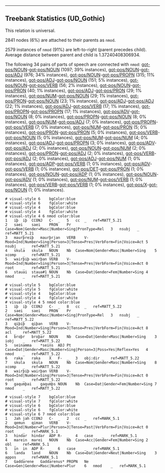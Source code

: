 

--------------------------------------------------------------------------------

## Treebank Statistics (UD_Gothic)

This relation is universal.

2841 nodes (6%) are attached to their parents as `nmod`.

2579 instances of `nmod` (91%) are left-to-right (parent precedes child).
Average distance between parent and child is 1.37240408306934.

The following 34 pairs of parts of speech are connected with `nmod`: [got-pos/NOUN]()-[got-pos/NOUN]() (1097; 39% instances), [got-pos/NOUN]()-[got-pos/ADJ]() (976; 34% instances), [got-pos/NOUN]()-[got-pos/PROPN]() (315; 11% instances), [got-pos/ADJ]()-[got-pos/NOUN]() (151; 5% instances), [got-pos/NOUN]()-[got-pos/VERB]() (56; 2% instances), [got-pos/NOUN]()-[got-pos/PRON]() (40; 1% instances), [got-pos/ADJ]()-[got-pos/PRON]() (29; 1% instances), [got-pos/NUM]()-[got-pos/NOUN]() (29; 1% instances), [got-pos/PRON]()-[got-pos/NOUN]() (23; 1% instances), [got-pos/ADJ]()-[got-pos/ADJ]() (22; 1% instances), [got-pos/ADJ]()-[got-pos/VERB]() (17; 1% instances), [got-pos/PROPN]()-[got-pos/PROPN]() (17; 1% instances), [got-pos/ADV]()-[got-pos/NOUN]() (8; 0% instances), [got-pos/PROPN]()-[got-pos/NOUN]() (8; 0% instances), [got-pos/NUM]()-[got-pos/ADJ]() (7; 0% instances), [got-pos/PROPN]()-[got-pos/VERB]() (7; 0% instances), [got-pos/NUM]()-[got-pos/PRON]() (5; 0% instances), [got-pos/PRON]()-[got-pos/PRON]() (5; 0% instances), [got-pos/VERB]()-[got-pos/NOUN]() (5; 0% instances), [got-pos/NUM]()-[got-pos/NUM]() (4; 0% instances), [got-pos/ADJ]()-[got-pos/PROPN]() (3; 0% instances), [got-pos/ADV]()-[got-pos/ADJ]() (2; 0% instances), [got-pos/NOUN]()-[got-pos/NUM]() (2; 0% instances), [got-pos/PRON]()-[got-pos/ADJ]() (2; 0% instances), [got-pos/VERB]()-[got-pos/ADJ]() (2; 0% instances), [got-pos/ADJ]()-[got-pos/NUM]() (1; 0% instances), [got-pos/ADP]()-[got-pos/VERB]() (1; 0% instances), [got-pos/ADV]()-[got-pos/VERB]() (1; 0% instances), [got-pos/DET]()-[got-pos/PRON]() (1; 0% instances), [got-pos/NOUN]()-[got-pos/ADP]() (1; 0% instances), [got-pos/NOUN]()-[got-pos/ADV]() (1; 0% instances), [got-pos/NUM]()-[got-pos/VERB]() (1; 0% instances), [got-pos/VERB]()-[got-pos/VERB]() (1; 0% instances), [got-pos/X]()-[got-pos/NOUN]() (1; 0% instances).


~~~ conllu
# visual-style 6	bgColor:blue
# visual-style 6	fgColor:white
# visual-style 4	bgColor:blue
# visual-style 4	fgColor:white
# visual-style 4 6 nmod	color:blue
1	iþ	iþ	CCONJ	C-	_	5	cc	_	ref=MATT_5.21
2	saei	saei	PRON	Pr	Case=Nom|Gender=Masc|Number=Sing|PronType=Rel	3	nsubj	_	ref=MATT_5.21
3	maurþreiþ	maurþrjan	VERB	V-	Mood=Ind|Number=Sing|Person=3|Tense=Pres|VerbForm=Fin|Voice=Act	5	nsubj	_	ref=MATT_5.21
4	skula	skula	NOUN	Nb	Case=Nom|Gender=Masc|Number=Sing	5	xcomp	_	ref=MATT_5.21
5	wairþiþ	wairþan	VERB	V-	Mood=Ind|Number=Sing|Person=3|Tense=Pres|VerbForm=Fin|Voice=Act	0	root	_	ref=MATT_5.21
6	stauai	staua#1	NOUN	Nb	Case=Dat|Gender=Fem|Number=Sing	4	nmod	_	ref=MATT_5.21

~~~


~~~ conllu
# visual-style 5	bgColor:blue
# visual-style 5	fgColor:white
# visual-style 4	bgColor:blue
# visual-style 4	fgColor:white
# visual-style 4 5 nmod	color:blue
1	iþ	iþ	CCONJ	C-	_	8	cc	_	ref=MATT_5.22
2	saei	saei	PRON	Pr	Case=Nom|Gender=Masc|Number=Sing|PronType=Rel	3	nsubj	_	ref=MATT_5.22
3	qiþiþ	qiþan	VERB	V-	Mood=Ind|Number=Sing|Person=3|Tense=Pres|VerbForm=Fin|Voice=Act	8	acl	_	ref=MATT_5.22
4	broþr	broþar	NOUN	Nb	Case=Dat|Gender=Masc|Number=Sing	3	iobj	_	ref=MATT_5.22
5	seinamma	*seins	ADJ	Pt	Case=Dat|Gender=Masc|Number=Sing|Person=3|Poss=Yes|Reflex=Yes	4	nmod	_	ref=MATT_5.22
6	raka	raka	X	F-	_	3	obj:dir	_	ref=MATT_5.22
7	skula	skula	NOUN	Nb	Case=Nom|Gender=Masc|Number=Sing	8	xcomp	_	ref=MATT_5.22
8	wairþiþ	wairþan	VERB	V-	Mood=Ind|Number=Sing|Person=3|Tense=Pres|VerbForm=Fin|Voice=Act	0	root	_	ref=MATT_5.22
9	gaqumþai	gaqumþs	NOUN	Nb	Case=Dat|Gender=Fem|Number=Sing	7	nmod	_	ref=MATT_5.22

~~~


~~~ conllu
# visual-style 7	bgColor:blue
# visual-style 7	fgColor:white
# visual-style 6	bgColor:blue
# visual-style 6	fgColor:white
# visual-style 6 7 nmod	color:blue
1	Jah	jah	CCONJ	C-	_	2	cc	_	ref=MARK_5.1
2	qemun	qiman	VERB	V-	Mood=Ind|Number=Plur|Person=3|Tense=Past|VerbForm=Fin|Voice=Act	0	root	_	ref=MARK_5.1
3	hindar	hindar	ADP	R-	_	4	case	_	ref=MARK_5.1
4	marein	marei	NOUN	Nb	Case=Acc|Gender=Fem|Number=Sing	2	obl	_	ref=MARK_5.1
5	in	in	ADP	R-	_	6	case	_	ref=MARK_5.1
6	landa	land	NOUN	Nb	Case=Dat|Gender=Neut|Number=Sing	3	appos	_	ref=MARK_5.1
7	Gaddarene	Gaddarenus*	PROPN	Ne	Case=Gen|Gender=Masc|Number=Plur	6	nmod	_	ref=MARK_5.1

~~~


